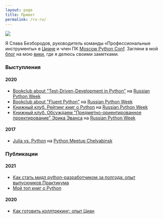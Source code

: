 ```yaml
---
layout: page
title: Привет
permalink: /ru-ru/
---
```


![](/assets/img/about/ava.jpeg)

Я Слава Безбородов, руководитель команды «Профессиональные инструменты» в [Циане](https://cian.ru/) и член ПК [Moscow Python Conf](https://conf.python.ru/). Загляни в мой [блог](https://blog.slava.bz) на мою [вики](https://wiki.slava.bz), где я делюсь своими заметками.

### Выступления

#### 2020

- [Bookclub about "Test-Driven-Development in Python"](https://conf.python.ru/moscow/2020/abstracts/7101) на [Russian Python Week](https://conf.python.ru/moscow/2020)
- [Bookclub about "Fluent Python"](https://conf.python.ru/moscow/2020/abstracts/7107) на [Russian Python Week](https://conf.python.ru/moscow/2020)
- [Книжный клуб. Рейтинг книг о Python](https://conf.python.ru/moscow/2020/abstracts/7095) на [Russian Python Week](https://conf.python.ru/moscow/2020)
- [Книжный клуб. Обсуждаем "Предметно-ориентированное проектирование" Эрика Эванса](https://conf.python.ru/moscow/2020/abstracts/7070) на [Russian Python Week](https://conf.python.ru/moscow/2020)

#### 2017

- [Julia vs. Python](https://youtu.be/7Nesw_FV8Xk) на [Python Meetup Chelyabinsk](https://pychel.timepad.ru/event/561790/)

### Публикации

#### 2021

- [Как стать мидл python-разработчиком за полгода: опыт выпускников Практикума](https://habr.com/ru/company/yandex_praktikum/blog/575516/)
- [Мой топ книг о Python](https://habr.com/ru/company/yandex_praktikum/blog/553900/)

#### 2020

- [Как готовить коллтрекинг: опыт Циан](https://habr.com/ru/company/cian/blog/505536/)
